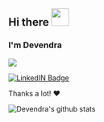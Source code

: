 
## Hi there <img src="https://raw.githubusercontent.com/MartinHeinz/MartinHeinz/master/wave.gif" width="35px">

### I'm Devendra

![](https://komarev.com/ghpvc/?username=devendra-karkar&label=View+Counter)

[![LinkedIN Badge](https://img.shields.io/badge/LinkdeIN-Devendra-blue)](https://www.linkedin.com/in/devendra-karkar-47a5771a6/) 


Thanks a lot! ❤️

![Devendra's github stats](https://github-readme-stats.vercel.app/api?username=devendra-karkar&theme=nightowl&show_icons=true)
